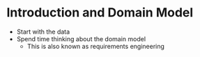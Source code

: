 # Introduction and Domain Model

* Start with the data
* Spend time thinking about the domain model
  * This is also known as requirements engineering
